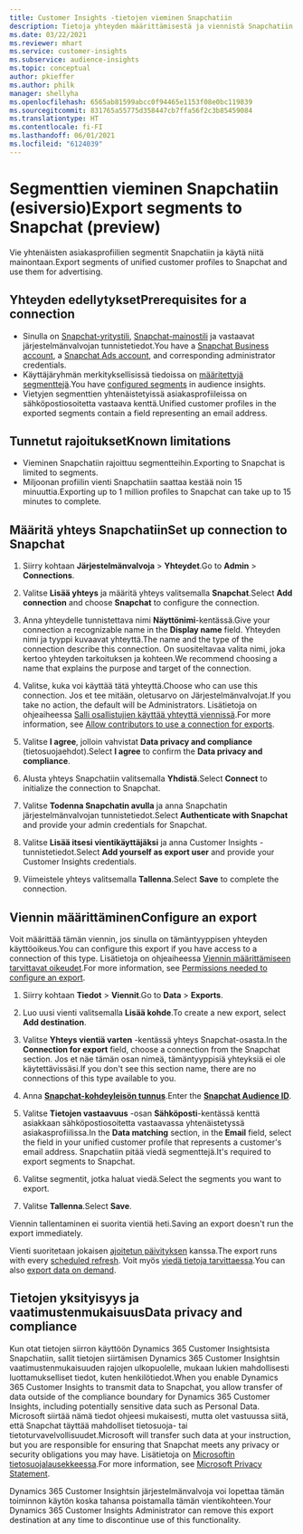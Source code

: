 ```yaml
---
title: Customer Insights -tietojen vieminen Snapchatiin
description: Tietoja yhteyden määrittämisestä ja viennistä Snapchatiin.
ms.date: 03/22/2021
ms.reviewer: mhart
ms.service: customer-insights
ms.subservice: audience-insights
ms.topic: conceptual
author: pkieffer
ms.author: philk
manager: shellyha
ms.openlocfilehash: 6565ab81599abcc0f94465e1153f08e0bc119839
ms.sourcegitcommit: 831765a55775d358447cb7ffa56f2c3b85459084
ms.translationtype: HT
ms.contentlocale: fi-FI
ms.lasthandoff: 06/01/2021
ms.locfileid: "6124039"
---
```

# <a name="export-segments-to-snapchat-preview"></a><span data-ttu-id="d5a6b-103">Segmenttien vieminen Snapchatiin (esiversio)</span><span class="sxs-lookup"><span data-stu-id="d5a6b-103">Export segments to Snapchat (preview)</span></span>

<span data-ttu-id="d5a6b-104">Vie yhtenäisten asiakasprofiilien segmentit Snapchatiin ja käytä niitä mainontaan.</span><span class="sxs-lookup"><span data-stu-id="d5a6b-104">Export segments of unified customer profiles to Snapchat and use them for advertising.</span></span> 

## <a name="prerequisites-for-a-connection"></a><span data-ttu-id="d5a6b-105">Yhteyden edellytykset</span><span class="sxs-lookup"><span data-stu-id="d5a6b-105">Prerequisites for a connection</span></span>

-   <span data-ttu-id="d5a6b-106">Sinulla on [Snapchat-yritystili](https://business.snapchat.com/), [Snapchat-mainostili](https://ads.snapchat.com/) ja vastaavat järjestelmänvalvojan tunnistetiedot.</span><span class="sxs-lookup"><span data-stu-id="d5a6b-106">You have a [Snapchat Business account](https://business.snapchat.com/), a [Snapchat Ads account](https://ads.snapchat.com/), and corresponding administrator credentials.</span></span>
-   <span data-ttu-id="d5a6b-107">Käyttäjäryhmän merkityksellisissä tiedoissa on [määritettyjä segmenttejä](segments.md).</span><span class="sxs-lookup"><span data-stu-id="d5a6b-107">You have [configured segments](segments.md) in audience insights.</span></span>
-   <span data-ttu-id="d5a6b-108">Vietyjen segmenttien yhtenäistetyissä asiakasprofiileissa on sähköpostiosoitetta vastaava kenttä.</span><span class="sxs-lookup"><span data-stu-id="d5a6b-108">Unified customer profiles in the exported segments contain a field representing an email address.</span></span>

## <a name="known-limitations"></a><span data-ttu-id="d5a6b-109">Tunnetut rajoitukset</span><span class="sxs-lookup"><span data-stu-id="d5a6b-109">Known limitations</span></span>

- <span data-ttu-id="d5a6b-110">Vieminen Snapchatiin rajoittuu segmentteihin.</span><span class="sxs-lookup"><span data-stu-id="d5a6b-110">Exporting to Snapchat is limited to segments.</span></span>
- <span data-ttu-id="d5a6b-111">Miljoonan profiilin vienti Snapchatiin saattaa kestää noin 15 minuuttia.</span><span class="sxs-lookup"><span data-stu-id="d5a6b-111">Exporting up to 1 million profiles to Snapchat can take up to 15 minutes to complete.</span></span> 

## <a name="set-up-connection-to-snapchat"></a><span data-ttu-id="d5a6b-112">Määritä yhteys Snapchatiin</span><span class="sxs-lookup"><span data-stu-id="d5a6b-112">Set up connection to Snapchat</span></span>

1. <span data-ttu-id="d5a6b-113">Siirry kohtaan **Järjestelmänvalvoja** > **Yhteydet**.</span><span class="sxs-lookup"><span data-stu-id="d5a6b-113">Go to **Admin** > **Connections**.</span></span>

1. <span data-ttu-id="d5a6b-114">Valitse **Lisää yhteys** ja määritä yhteys valitsemalla **Snapchat**.</span><span class="sxs-lookup"><span data-stu-id="d5a6b-114">Select **Add connection** and choose **Snapchat** to configure the connection.</span></span>

1. <span data-ttu-id="d5a6b-115">Anna yhteydelle tunnistettava nimi **Näyttönimi**-kentässä.</span><span class="sxs-lookup"><span data-stu-id="d5a6b-115">Give your connection a recognizable name in the **Display name** field.</span></span> <span data-ttu-id="d5a6b-116">Yhteyden nimi ja tyyppi kuvaavat yhteyttä.</span><span class="sxs-lookup"><span data-stu-id="d5a6b-116">The name and the type of the connection describe this connection.</span></span> <span data-ttu-id="d5a6b-117">On suositeltavaa valita nimi, joka kertoo yhteyden tarkoituksen ja kohteen.</span><span class="sxs-lookup"><span data-stu-id="d5a6b-117">We recommend choosing a name that explains the purpose and target of the connection.</span></span>

1. <span data-ttu-id="d5a6b-118">Valitse, kuka voi käyttää tätä yhteyttä.</span><span class="sxs-lookup"><span data-stu-id="d5a6b-118">Choose who can use this connection.</span></span> <span data-ttu-id="d5a6b-119">Jos et tee mitään, oletusarvo on Järjestelmänvalvojat.</span><span class="sxs-lookup"><span data-stu-id="d5a6b-119">If you take no action, the default will be Administrators.</span></span> <span data-ttu-id="d5a6b-120">Lisätietoja on ohjeaiheessa [Salli osallistujien käyttää yhteyttä viennissä](connections.md#allow-contributors-to-use-a-connection-for-exports).</span><span class="sxs-lookup"><span data-stu-id="d5a6b-120">For more information, see [Allow contributors to use a connection for exports](connections.md#allow-contributors-to-use-a-connection-for-exports).</span></span>

1. <span data-ttu-id="d5a6b-121">Valitse **I agree**, jolloin vahvistat **Data privacy and compliance** (tietosuojaehdot).</span><span class="sxs-lookup"><span data-stu-id="d5a6b-121">Select **I agree** to confirm the **Data privacy and compliance**.</span></span>

1. <span data-ttu-id="d5a6b-122">Alusta yhteys Snapchatiin valitsemalla **Yhdistä**.</span><span class="sxs-lookup"><span data-stu-id="d5a6b-122">Select **Connect** to initialize the connection to Snapchat.</span></span>

1. <span data-ttu-id="d5a6b-123">Valitse **Todenna Snapchatin avulla** ja anna Snapchatin järjestelmänvalvojan tunnistetiedot.</span><span class="sxs-lookup"><span data-stu-id="d5a6b-123">Select **Authenticate with Snapchat** and provide your admin credentials for Snapchat.</span></span> 

1. <span data-ttu-id="d5a6b-124">Valitse **Lisää itsesi vientikäyttäjäksi** ja anna Customer Insights -tunnistetiedot.</span><span class="sxs-lookup"><span data-stu-id="d5a6b-124">Select **Add yourself as export user** and provide your Customer Insights credentials.</span></span>

1. <span data-ttu-id="d5a6b-125">Viimeistele yhteys valitsemalla **Tallenna**.</span><span class="sxs-lookup"><span data-stu-id="d5a6b-125">Select **Save** to complete the connection.</span></span>

## <a name="configure-an-export"></a><span data-ttu-id="d5a6b-126">Viennin määrittäminen</span><span class="sxs-lookup"><span data-stu-id="d5a6b-126">Configure an export</span></span>

<span data-ttu-id="d5a6b-127">Voit määrittää tämän viennin, jos sinulla on tämäntyyppisen yhteyden käyttöoikeus.</span><span class="sxs-lookup"><span data-stu-id="d5a6b-127">You can configure this export if you have access to a connection of this type.</span></span> <span data-ttu-id="d5a6b-128">Lisätietoja on ohjeaiheessa [Viennin määrittämiseen tarvittavat oikeudet](export-destinations.md#set-up-a-new-export).</span><span class="sxs-lookup"><span data-stu-id="d5a6b-128">For more information, see [Permissions needed to configure an export](export-destinations.md#set-up-a-new-export).</span></span>

1. <span data-ttu-id="d5a6b-129">Siirry kohtaan **Tiedot** > **Viennit**.</span><span class="sxs-lookup"><span data-stu-id="d5a6b-129">Go to **Data** > **Exports**.</span></span>

1. <span data-ttu-id="d5a6b-130">Luo uusi vienti valitsemalla **Lisää kohde**.</span><span class="sxs-lookup"><span data-stu-id="d5a6b-130">To create a new export, select **Add destination**.</span></span>

1. <span data-ttu-id="d5a6b-131">Valitse **Yhteys vientiä varten** -kentässä yhteys Snapchat-osasta.</span><span class="sxs-lookup"><span data-stu-id="d5a6b-131">In the **Connection for export** field, choose a connection from the Snapchat section.</span></span> <span data-ttu-id="d5a6b-132">Jos et näe tämän osan nimeä, tämäntyyppisiä yhteyksiä ei ole käytettävissäsi.</span><span class="sxs-lookup"><span data-stu-id="d5a6b-132">If you don't see this section name, there are no connections of this type available to you.</span></span>

1. <span data-ttu-id="d5a6b-133">Anna [**Snapchat-kohdeyleisön tunnus**](https://businesshelp.snapchat.com/s/article/custom-audiences).</span><span class="sxs-lookup"><span data-stu-id="d5a6b-133">Enter the [**Snapchat Audience ID**](https://businesshelp.snapchat.com/s/article/custom-audiences).</span></span>

1. <span data-ttu-id="d5a6b-134">Valitse **Tietojen vastaavuus** -osan **Sähköposti**-kentässä kenttä asiakkaan sähköpostiosoitetta vastaavassa yhtenäistetyssä asiakasprofiilissa.</span><span class="sxs-lookup"><span data-stu-id="d5a6b-134">In the **Data matching** section, in the **Email** field, select the field in your unified customer profile that represents a customer's email address.</span></span> <span data-ttu-id="d5a6b-135">Snapchatiin pitää viedä segmenttejä.</span><span class="sxs-lookup"><span data-stu-id="d5a6b-135">It's required to export segments to Snapchat.</span></span>

1. <span data-ttu-id="d5a6b-136">Valitse segmentit, jotka haluat viedä.</span><span class="sxs-lookup"><span data-stu-id="d5a6b-136">Select the segments you want to export.</span></span> 

1. <span data-ttu-id="d5a6b-137">Valitse **Tallenna**.</span><span class="sxs-lookup"><span data-stu-id="d5a6b-137">Select **Save**.</span></span>

<span data-ttu-id="d5a6b-138">Viennin tallentaminen ei suorita vientiä heti.</span><span class="sxs-lookup"><span data-stu-id="d5a6b-138">Saving an export doesn't run the export immediately.</span></span>

<span data-ttu-id="d5a6b-139">Vienti suoritetaan jokaisen [ajoitetun päivityksen](system.md#schedule-tab) kanssa.</span><span class="sxs-lookup"><span data-stu-id="d5a6b-139">The export runs with every [scheduled refresh](system.md#schedule-tab).</span></span> <span data-ttu-id="d5a6b-140">Voit myös [viedä tietoja tarvittaessa](export-destinations.md#run-exports-on-demand).</span><span class="sxs-lookup"><span data-stu-id="d5a6b-140">You can also [export data on demand](export-destinations.md#run-exports-on-demand).</span></span> 


## <a name="data-privacy-and-compliance"></a><span data-ttu-id="d5a6b-141">Tietojen yksityisyys ja vaatimustenmukaisuus</span><span class="sxs-lookup"><span data-stu-id="d5a6b-141">Data privacy and compliance</span></span>

<span data-ttu-id="d5a6b-142">Kun otat tietojen siirron käyttöön Dynamics 365 Customer Insightsista Snapchatiin, sallit tietojen siirtämisen Dynamics 365 Customer Insightsin vaatimustenmukaisuuden rajojen ulkopuolelle, mukaan lukien mahdollisesti luottamukselliset tiedot, kuten henkilötiedot.</span><span class="sxs-lookup"><span data-stu-id="d5a6b-142">When you enable Dynamics 365 Customer Insights to transmit data to Snapchat, you allow transfer of data outside of the compliance boundary for Dynamics 365 Customer Insights, including potentially sensitive data such as Personal Data.</span></span> <span data-ttu-id="d5a6b-143">Microsoft siirtää nämä tiedot ohjeesi mukaisesti, mutta olet vastuussa siitä, että Snapchat täyttää mahdolliset tietosuoja- tai tietoturvavelvollisuudet.</span><span class="sxs-lookup"><span data-stu-id="d5a6b-143">Microsoft will transfer such data at your instruction, but you are responsible for ensuring that Snapchat meets any privacy or security obligations you may have.</span></span> <span data-ttu-id="d5a6b-144">Lisätietoja on [Microsoftin tietosuojalausekkeessa](https://go.microsoft.com/fwlink/?linkid=396732).</span><span class="sxs-lookup"><span data-stu-id="d5a6b-144">For more information, see [Microsoft Privacy Statement](https://go.microsoft.com/fwlink/?linkid=396732).</span></span>

<span data-ttu-id="d5a6b-145">Dynamics 365 Customer Insightsin järjestelmänvalvoja voi lopettaa tämän toiminnon käytön koska tahansa poistamalla tämän vientikohteen.</span><span class="sxs-lookup"><span data-stu-id="d5a6b-145">Your Dynamics 365 Customer Insights Administrator can remove this export destination at any time to discontinue use of this functionality.</span></span>
